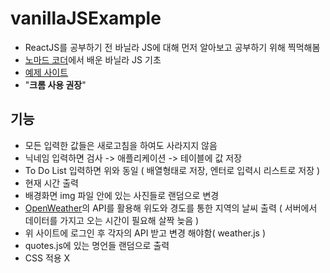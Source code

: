 # vanillaJSExample

- ReactJS를 공부하기 전 바닐라 JS에 대해 먼저 알아보고 공부하기 위해 찍먹해봄
- [노마드 코더](https://nomadcoders.co)에서 배운 바닐라 JS 기초
- [예제 사이트](https://jysung1122.github.io/vanillaJSExample/)
- "**크롬 사용 권장**"

## 기능
- 모든 입력한 값들은 새로고침을 하여도 사라지지 않음
- 닉네임 입력하면 검사 -> 애플리케이션 -> 테이블에 값 저장
- To Do List 입력하면 위와 동일 ( 배열형태로 저장, 엔터로 입력시 리스트로 저장 )
- 현재 시간 출력
- 배경화면 img 파일 안에 있는 사진들로 랜덤으로 변경
- [OpenWeather](https://openweathermap.org/api)의 API를 활용해 위도와 경도를 통한 지역의 날씨 출력 ( 서버에서 데이터를 가지고 오는 시간이 필요해 살짝 늦음 )
- 위 사이트에 로그인 후 각자의 API 받고 변경 해야함( weather.js )
- quotes.js에 있는 명언들 랜덤으로 출력
- CSS 적용 X
